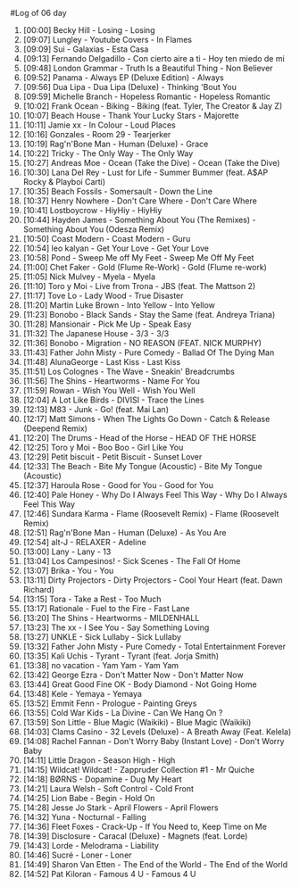#Log of 06 day

1. [00:00] Becky Hill - Losing - Losing
1. [09:07] Lungley - Youtube Covers - In Flames
1. [09:09] Sui - Galaxias - Esta Casa
1. [09:13] Fernando Delgadillo - Con cierto aire a ti - Hoy ten miedo de mi
1. [09:48] London Grammar - Truth Is a Beautiful Thing - Non Believer
1. [09:52] Panama - Always EP (Deluxe Edition) - Always
1. [09:56] Dua Lipa - Dua Lipa (Deluxe) - Thinking 'Bout You
1. [09:59] Michelle Branch - Hopeless Romantic - Hopeless Romantic
1. [10:02] Frank Ocean - Biking - Biking (feat. Tyler, The Creator & Jay Z)
1. [10:07] Beach House - Thank Your Lucky Stars - Majorette
1. [10:11] Jamie xx - In Colour - Loud Places
1. [10:16] Gonzales - Room 29 - Tearjerker
1. [10:19] Rag'n'Bone Man - Human (Deluxe) - Grace
1. [10:22] Tricky - The Only Way - The Only Way
1. [10:27] Andreas Moe - Ocean (Take the Dive) - Ocean (Take the Dive)
1. [10:30] Lana Del Rey - Lust for Life - Summer Bummer (feat. A$AP Rocky & Playboi Carti)
1. [10:35] Beach Fossils - Somersault - Down the Line
1. [10:37] Henry Nowhere - Don't Care Where - Don't Care Where
1. [10:41] Lostboycrow - HiyHiy - HiyHiy
1. [10:44] Hayden James - Something About You (The Remixes) - Something About You (Odesza Remix)
1. [10:50] Coast Modern - Coast Modern - Guru
1. [10:54] leo kalyan - Get Your Love - Get Your Love
1. [10:58] Pond - Sweep Me off My Feet - Sweep Me Off My Feet
1. [11:00] Chet Faker - Gold (Flume Re-Work) - Gold (Flume re-work)
1. [11:05] Nick Mulvey - Myela - Myela
1. [11:10] Toro y Moi - Live from Trona - JBS (feat. The Mattson 2)
1. [11:17] Tove Lo - Lady Wood - True Disaster
1. [11:20] Martin Luke Brown - Into Yellow - Into Yellow
1. [11:23] Bonobo - Black Sands - Stay the Same (feat. Andreya Triana)
1. [11:28] Mansionair - Pick Me Up - Speak Easy
1. [11:32] The Japanese House - 3/3 - 3/3
1. [11:36] Bonobo - Migration - NO REASON (FEAT. NICK MURPHY)
1. [11:43] Father John Misty - Pure Comedy - Ballad Of The Dying Man
1. [11:48] AlunaGeorge - Last Kiss - Last Kiss
1. [11:51] Los Colognes - The Wave - Sneakin' Breadcrumbs
1. [11:56] The Shins - Heartworms - Name For You
1. [11:59] Rowan - Wish You Well - Wish You Well
1. [12:04] A Lot Like Birds - DIVISI - Trace the Lines
1. [12:13] M83 - Junk - Go! (feat. Mai Lan)
1. [12:17] Matt Simons - When The Lights Go Down - Catch & Release (Deepend Remix)
1. [12:20] The Drums - Head of the Horse - HEAD OF THE HORSE
1. [12:25] Toro y Moi - Boo Boo - Girl Like You
1. [12:29] Petit biscuit - Petit Biscuit - Sunset Lover
1. [12:33] The Beach - Bite My Tongue (Acoustic) - Bite My Tongue (Acoustic)
1. [12:37] Haroula Rose - Good for You - Good for You
1. [12:40] Pale Honey - Why Do I Always Feel This Way - Why Do I Always Feel This Way
1. [12:46] Sundara Karma - Flame (Roosevelt Remix) - Flame (Roosevelt Remix)
1. [12:51] Rag'n'Bone Man - Human (Deluxe) - As You Are
1. [12:54] alt-J - RELAXER - Adeline
1. [13:00] Lany - Lany - 13
1. [13:04] Los Campesinos! - Sick Scenes - The Fall Of Home
1. [13:07] Brika - You - You
1. [13:11] Dirty Projectors - Dirty Projectors - Cool Your Heart (feat. Dawn Richard)
1. [13:15] Tora - Take a Rest - Too Much
1. [13:17] Rationale - Fuel to the Fire - Fast Lane
1. [13:20] The Shins - Heartworms - MILDENHALL
1. [13:23] The xx - I See You - Say Something Loving
1. [13:27] UNKLE - Sick Lullaby - Sick Lullaby
1. [13:32] Father John Misty - Pure Comedy - Total Entertainment Forever
1. [13:35] Kali Uchis - Tyrant - Tyrant (feat. Jorja Smith)
1. [13:38] no vacation - Yam Yam - Yam Yam
1. [13:42] George Ezra - Don't Matter Now - Don't Matter Now
1. [13:44] Great Good Fine OK - Body Diamond - Not Going Home
1. [13:48] Kele - Yemaya - Yemaya
1. [13:52] Emmit Fenn - Prologue - Painting Greys
1. [13:55] Cold War Kids - La Divine - Can We Hang On ?
1. [13:59] Son Little - Blue Magic (Waikiki) - Blue Magic (Waikiki)
1. [14:03] Clams Casino - 32 Levels (Deluxe) - A Breath Away (Feat. Kelela)
1. [14:08] Rachel Fannan - Don't Worry Baby (Instant Love) - Don't Worry Baby
1. [14:11] Little Dragon - Season High - High
1. [14:15] Wildcat! Wildcat! - Zappruder Collection #1 - Mr Quiche
1. [14:18] BØRNS - Dopamine - Dug My Heart
1. [14:21] Laura Welsh - Soft Control - Cold Front
1. [14:25] Lion Babe - Begin - Hold On
1. [14:28] Jesse Jo Stark - April Flowers - April Flowers
1. [14:32] Yuna - Nocturnal - Falling
1. [14:36] Fleet Foxes - Crack-Up - If You Need to, Keep Time on Me
1. [14:39] Disclosure - Caracal (Deluxe) - Magnets (feat. Lorde)
1. [14:43] Lorde - Melodrama - Liability
1. [14:46] Sucré - Loner - Loner
1. [14:49] Sharon Van Etten - The End of the World - The End of the World
1. [14:52] Pat Kiloran - Famous 4 U - Famous 4 U

